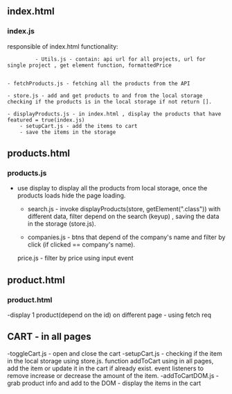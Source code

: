 ## index.html
### index.js
responsible of index.html functionality:

             - Utils.js - contain: api url for all projects, url for single project , get element function, formattedPrice


    - fetchProducts.js - fetching all the products from the API

    - store.js - add and get products to and from the local storage
    checking if the products is in the local storage if not return [].

    - displayProducts.js - in index.html , display the products that have featured = true(index.js)
        - setupCart.js - add the items to cart
        - save the items in the storage

## products.html
### products.js
- use display to display all the products from local storage, once the products loads hide the page loading.

    - search.js - invoke displayProducts(store, getElement(".class")) with different data, filter depend on the search (keyup) , saving the data in the storage (store.js).

    - companies.js - btns that depend of the company's name and filter by click (if clicked == company's name).

    price.js - filter by price using input event

## product.html
### product.html
-display 1 product(depend on the id) on different page - using fetch req

## CART - in all pages
-toggleCart.js - open and close the cart
-setupCart.js - checking if the item in the local storage using store.js. function addToCart using in all pages, add the item or update it in the cart if already exist.
event listeners to remove increase or decrease the amount of the item.
-addToCartDOM.js - grab product info and add to the DOM - display the items in the cart
